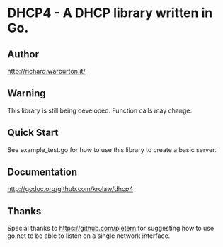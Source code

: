 # DHCP4 - A DHCP library written in Go.

## Author
http://richard.warburton.it/

## Warning
This library is still being developed.  Function calls may change.

## Quick Start
See example_test.go for how to use this library to create a basic server.

## Documentation
http://godoc.org/github.com/krolaw/dhcp4

## Thanks
Special thanks to https://github.com/pietern for suggesting how to use go.net
to be able to listen on a single network interface.

